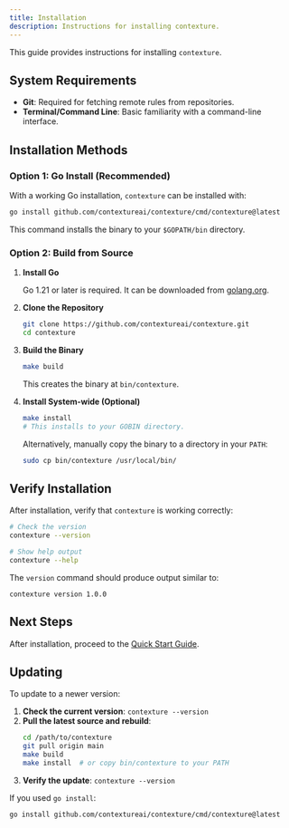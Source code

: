 ```yaml
---
title: Installation
description: Instructions for installing contexture.
---
```

This guide provides instructions for installing `contexture`.

## System Requirements

- **Git**: Required for fetching remote rules from repositories.
- **Terminal/Command Line**: Basic familiarity with a command-line interface.

## Installation Methods

### Option 1: Go Install (Recommended)

With a working Go installation, `contexture` can be installed with:

```bash
go install github.com/contextureai/contexture/cmd/contexture@latest
```
This command installs the binary to your `$GOPATH/bin` directory.

### Option 2: Build from Source

1.  **Install Go**

    Go 1.21 or later is required. It can be downloaded from [golang.org](https://golang.org/dl/).

2.  **Clone the Repository**
    ```bash
    git clone https://github.com/contextureai/contexture.git
    cd contexture
    ```

3.  **Build the Binary**
    ```bash
    make build
    ```
    This creates the binary at `bin/contexture`.

4.  **Install System-wide (Optional)**
    ```bash
    make install
    # This installs to your GOBIN directory.
    ```
    Alternatively, manually copy the binary to a directory in your `PATH`:
    ```bash
    sudo cp bin/contexture /usr/local/bin/
    ```

## Verify Installation

After installation, verify that `contexture` is working correctly:

```bash
# Check the version
contexture --version

# Show help output
contexture --help
```

The `version` command should produce output similar to:
```
contexture version 1.0.0
```

## Next Steps

After installation, proceed to the [Quick Start Guide](./quick-start).

## Updating

To update to a newer version:

1.  **Check the current version**: `contexture --version`
2.  **Pull the latest source and rebuild**:
    ```bash
    cd /path/to/contexture
    git pull origin main
    make build
    make install  # or copy bin/contexture to your PATH
    ```
3.  **Verify the update**: `contexture --version`

If you used `go install`:
```bash
go install github.com/contextureai/contexture/cmd/contexture@latest
```